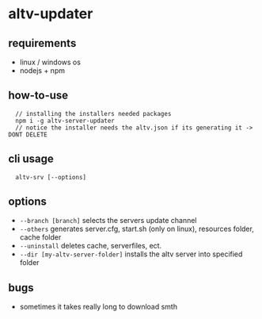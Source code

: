 # altv-updater
 ## requirements
  - linux / windows os
  - nodejs + npm
 ## how-to-use
  ```
    // installing the installers needed packages
    npm i -g altv-server-updater
    // notice the installer needs the altv.json if its generating it -> DONT DELETE
  ```
 ## cli usage
  ```
    altv-srv [--options]
  ```
 ## options
 - ```--branch [branch]``` selects the servers update channel
 - ```--others``` generates server.cfg, start.sh (only on linux), resources folder, cache folder
 - ```--uninstall``` deletes cache, serverfiles, ect.
 - ```--dir [my-altv-server-folder]``` installs the altv server into specified folder
 ## bugs
 - sometimes it takes really long to download smth
